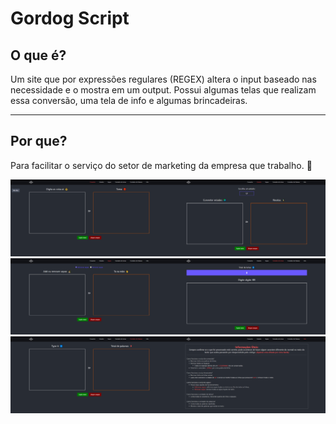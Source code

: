 # Gordog Script
## O que é?
Um site que por expressões regulares (REGEX) altera o input baseado nas necessidade e o mostra em um output.
Possui algumas telas que realizam essa conversão, uma tela de info e algumas brincadeiras.

---
## Por que?
Para facilitar o serviço do setor de marketing da empresa que trabalho. 🙂

<img width="50%" height="auto" src="/public/public_img_1.png"/><img width="50%" height="auto" src="/public/public_img_2.png"/><img width="50%" height="auto" src="/public/public_img_3.png"/><img width="50%" height="auto" src="/public/public_img_4.png"/><img width="50%" height="auto" src="/public/public_img_5.png"/><img width="50%" height="auto" src="/public/public_img_6.png"/>

